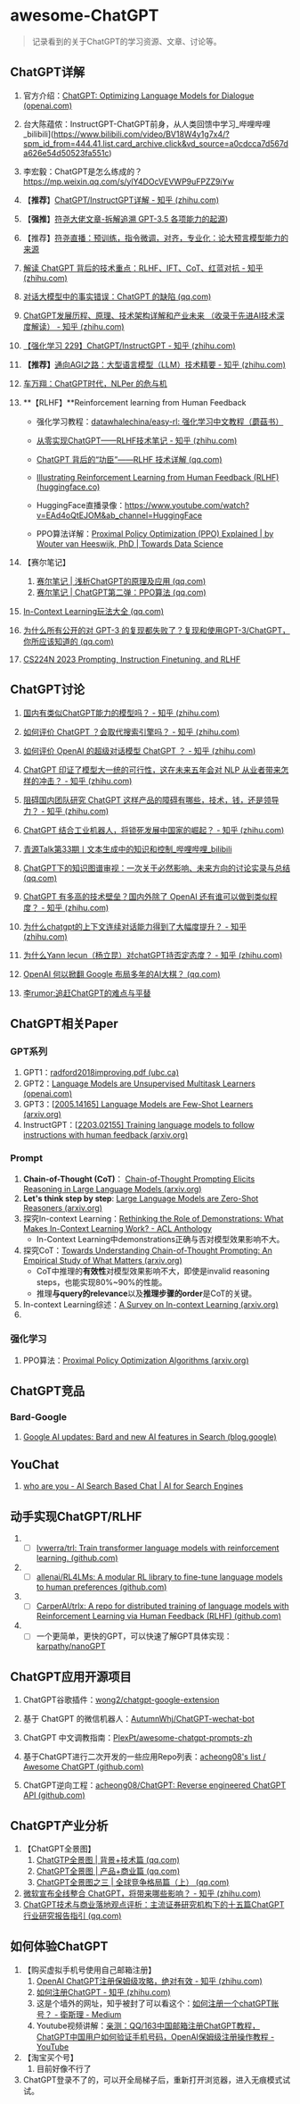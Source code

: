 # awesome-ChatGPT

> 记录看到的关于ChatGPT的学习资源、文章、讨论等。

## ChatGPT详解

1. 官方介绍：[ChatGPT: Optimizing Language Models for Dialogue (openai.com)](https://openai.com/blog/chatgpt/)

2. 台大陈蕴侬：InstructGPT-ChatGPT前身，从人类回馈中学习_哔哩哔哩_bilibili](https://www.bilibili.com/video/BV18W4y1g7x4/?spm_id_from=444.41.list.card_archive.click&vd_source=a0cdcca7d567da626e54d50523fa551c)

3. 李宏毅：ChatGPT是怎么练成的？ https://mp.weixin.qq.com/s/ylY4DOcVEVWP9uFPZZ9iYw

4. 【**推荐**】[ChatGPT/InstructGPT详解 - 知乎 (zhihu.com)](https://zhuanlan.zhihu.com/p/590311003)

5. 【**强推**】[符尧大佬文章-拆解追溯 GPT-3.5 各项能力的起源](https://yaofu.notion.site/GPT-3-5-360081d91ec245f29029d37b54573756))

6. 【推荐】[符尧直播：预训练，指令微调，对齐，专业化：论大预言模型能力的来源](https://www.bilibili.com/video/BV1Qs4y1h7pn/?spm_id_from=333.337.search-card.all.click&vd_source=a0cdcca7d567da626e54d50523fa551c)

7. [解读 ChatGPT 背后的技术重点：RLHF、IFT、CoT、红蓝对抗 - 知乎 (zhihu.com)](https://zhuanlan.zhihu.com/p/604237227?utm_campaign=shareopn&utm_medium=social&utm_oi=785438775361814528&utm_psn=1607370743255441408&utm_source=wechat_session)

8. [对话大模型中的事实错误：ChatGPT 的缺陷 (qq.com)](https://mp.weixin.qq.com/s/CwYb1uLnzrz7s9jXeqSynw)

9. [ChatGPT发展历程、原理、技术架构详解和产业未来 （收录于先进AI技术深度解读） - 知乎 (zhihu.com)](https://zhuanlan.zhihu.com/p/590655677)

10. [【强化学习 229】ChatGPT/InstructGPT - 知乎 (zhihu.com)](https://zhuanlan.zhihu.com/p/589827115)

11. **【推荐】**[通向AGI之路：大型语言模型（LLM）技术精要 - 知乎 (zhihu.com)](https://zhuanlan.zhihu.com/p/597586623)

12. [车万翔：ChatGPT时代，NLPer 的危与机](https://mp.weixin.qq.com/s/BlcfBkuSyYXeUPKzfbSOGg)

13. **【RLHF】**Reinforcement learning from Human Feedback
    - 强化学习教程：[datawhalechina/easy-rl: 强化学习中文教程（蘑菇书）](https://github.com/datawhalechina/easy-rl)

    - [从零实现ChatGPT——RLHF技术笔记 - 知乎 (zhihu.com)](https://zhuanlan.zhihu.com/p/591474085)
    - [ChatGPT 背后的“功臣”——RLHF 技术详解 (qq.com)](https://mp.weixin.qq.com/s?__biz=Mzk0MDQyNTY4Mw==&mid=2247484347&idx=1&sn=216b180e33cd4a422e3027c8176893cd&scene=21#wechat_redirect)
    - [Illustrating Reinforcement Learning from Human Feedback (RLHF) (huggingface.co)](https://huggingface.co/blog/rlhf)
    - HuggingFace直播录像：https://www.youtube.com/watch?v=EAd4oQtEJOM&ab_channel=HuggingFace
    - PPO算法详解：[Proximal Policy Optimization (PPO) Explained | by Wouter van Heeswijk, PhD | Towards Data Science](https://towardsdatascience.com/proximal-policy-optimization-ppo-explained-abed1952457b)

14. 【赛尔笔记】
    1. [赛尔笔记 | 浅析ChatGPT的原理及应用 (qq.com)](https://mp.weixin.qq.com/s/wLVoY6BwWd9p4DqrpOMOxg)
    2. [赛尔笔记 | ChatGPT第二弹：PPO算法 (qq.com)](https://mp.weixin.qq.com/s/h9c3w1af2uBYLlVbw7j82A)

15. [In-Context Learning玩法大全 (qq.com)](https://mp.weixin.qq.com/s/NLWCuzcCdwljQfzu-Jd9lQ)

16. [为什么所有公开的对 GPT-3 的复现都失败了？复现和使用GPT-3/ChatGPT，你所应该知道的 (qq.com)](https://mp.weixin.qq.com/s/AyXboJoKZsKasUJ0KUYtPA)

17. [CS224N  2023 Prompting, Instruction Finetuning, and RLHF]()

## ChatGPT讨论

1. [国内有类似ChatGPT能力的模型吗？ - 知乎 (zhihu.com)](https://www.zhihu.com/question/570713548)

2. [如何评价 ChatGPT ？会取代搜索引擎吗？ - 知乎 (zhihu.com)](https://www.zhihu.com/question/570062224)
3. [如何评价 OpenAI 的超级对话模型 ChatGPT ？ - 知乎 (zhihu.com)](https://www.zhihu.com/question/570189639)
4. [ChatGPT 印证了模型大一统的可行性，这在未来五年会对 NLP 从业者带来怎样的冲击？ - 知乎 (zhihu.com)](https://www.zhihu.com/question/575391861)

5. [阻碍国内团队研究 ChatGPT 这样产品的障碍有哪些，技术，钱，还是领导力？ - 知乎 (zhihu.com)](https://www.zhihu.com/question/570782945)
6. [ChatGPT 结合工业机器人，将锁死发展中国家的崛起？ - 知乎 (zhihu.com)](https://www.zhihu.com/question/583128160)
7. [青源Talk第33期丨文本生成中的知识和控制_哔哩哔哩_bilibili](https://www.bilibili.com/video/BV18M411Y75w/?spm_id_from=333.999.0.0&vd_source=a0cdcca7d567da626e54d50523fa551c)
8. [ChatGPT下的知识图谱审视：一次关于必然影响、未来方向的讨论实录与总结 (qq.com)](https://mp.weixin.qq.com/s/IR6uCpit0TpVzDjYz6eTtQ)
9. [ChatGPT 有多高的技术壁垒？国内外除了 OpenAI 还有谁可以做到类似程度？ - 知乎 (zhihu.com)](https://www.zhihu.com/question/581806122)
10. [为什么chatgpt的上下文连续对话能力得到了大幅度提升？ - 知乎 (zhihu.com)](https://www.zhihu.com/question/575481512)
11. [为什么Yann lecun（杨立昆）对chatGPT持否定态度？ - 知乎 (zhihu.com)](https://www.zhihu.com/question/582340981/answer/2883234341)
12. [OpenAI 何以掀翻 Google 布局多年的AI大棋？ (qq.com)](https://mp.weixin.qq.com/s/qWQ6xVfQVEOJriYRVFWCrQ)
13. [李rumor:追赶ChatGPT的难点与平替](https://mp.weixin.qq.com/s/eYmssaPFODjC7xwh1jHydQ)

## ChatGPT相关Paper

### GPT系列

1. GPT1：[radford2018improving.pdf (ubc.ca)](https://www.cs.ubc.ca/~amuham01/LING530/papers/radford2018improving.pdf)
2. GPT2：[Language Models are Unsupervised Multitask Learners (openai.com)](https://cdn.openai.com/better-language-models/language_models_are_unsupervised_multitask_learners.pdf)
3. GPT3：[[2005.14165\] Language Models are Few-Shot Learners (arxiv.org)](https://arxiv.org/abs/2005.14165)
4. InstructGPT：[[2203.02155\] Training language models to follow instructions with human feedback (arxiv.org)](https://arxiv.org/abs/2203.02155)

### Prompt

1. **Chain-of-Thought (CoT)**： [Chain-of-Thought Prompting Elicits Reasoning in Large Language Models (arxiv.org)](https://arxiv.org/abs/2201.11903)
2. **Let's think step by step**: [Large Language Models are Zero-Shot Reasoners (arxiv.org)](https://arxiv.org/abs/2205.11916)
3. 探究In-context Learning：[Rethinking the Role of Demonstrations: What Makes In-Context Learning Work? - ACL Anthology](https://aclanthology.org/2022.emnlp-main.759/)
   - In-Context Learning中demonstrations正确与否对模型效果影响不大。
4. 探究CoT：[Towards Understanding Chain-of-Thought Prompting: An Empirical Study of What Matters (arxiv.org)](https://arxiv.org/abs/2212.10001)
   - CoT中推理的**有效性**对模型效果影响不大，即使是invalid reasoning steps，也能实现80%~90%的性能。
   - 推理**与query的relevance**以及**推理步骤的order**是CoT的关键。
5. In-context Learning综述：[A Survey on In-context Learning (arxiv.org)](https://arxiv.org/abs/2301.00234)
6. 

### 强化学习

1. PPO算法：[Proximal Policy Optimization Algorithms (arxiv.org)](https://arxiv.org/abs/1707.06347)

## ChatGPT竞品

### Bard-Google

1. [Google AI updates: Bard and new AI features in Search (blog.google)](https://blog.google/technology/ai/bard-google-ai-search-updates/)

## YouChat

1. [who are you - AI Search Based Chat | AI for Search Engines](https://you.com/search?q=who+are+you&tbm=youchat&cfr=chat)



## 动手实现ChatGPT/RLHF

1. - [ ] [lvwerra/trl: Train transformer language models with reinforcement learning. (github.com)](https://github.com/lvwerra/trl)
2. - [ ] [allenai/RL4LMs: A modular RL library to fine-tune language models to human preferences (github.com)](https://github.com/allenai/RL4LMs)
3. - [ ] [CarperAI/trlx: A repo for distributed training of language models with Reinforcement Learning via Human Feedback (RLHF) (github.com)](https://github.com/CarperAI/trlx)
4. - [ ] 一个更简单，更快的GPT，可以快速了解GPT具体实现：[karpathy/nanoGPT](https://github.com/karpathy/nanoGPT)

## ChatGPT应用开源项目

1. ChatGPT谷歌插件：[wong2/chatgpt-google-extension](https://github.com/wong2/chatgpt-google-extension)

2. 基于 ChatGPT 的微信机器人：[AutumnWhj/ChatGPT-wechat-bot](https://github.com/AutumnWhj/ChatGPT-wechat-bot)

3. ChatGPT 中文调教指南：[PlexPt/awesome-chatgpt-prompts-zh](https://github.com/PlexPt/awesome-chatgpt-prompts-zh)

4. 基于ChatGPT进行二次开发的一些应用Repo列表：[acheong08's list / Awesome ChatGPT (github.com)](https://github.com/stars/acheong08/lists/awesome-chatgpt)

5. ChatGPT逆向工程：[acheong08/ChatGPT: Reverse engineered ChatGPT API (github.com)](https://github.com/acheong08/ChatGPT)

## ChatGPT产业分析

1. 【ChatGPT全景图】
   1. [ChatGTP全景图 | 背景+技术篇 (qq.com)](https://mp.weixin.qq.com/s/Fl2dQyme4Ui29GygkDuNiQ)
   2. [ChatGPT全景图 | 产品+商业篇 (qq.com)](https://mp.weixin.qq.com/s/sXCiqgCocrZdaZ_sBsy-YQ)
   3. [ChatGPT全景图之三 | 全球竞争格局篇（上） (qq.com)](https://mp.weixin.qq.com/s/_bu8Kgar3hhvaJk5tjwa2w)
2. [微软宣布全线整合 ChatGPT，将带来哪些影响？ - 知乎 (zhihu.com)](https://www.zhihu.com/question/581818681)
3. [ChatGPT技术与商业落地观点评析：主流证券研究机构下的十五篇ChatGPT行业研究报告指引 (qq.com)](https://mp.weixin.qq.com/s/sj73DqDTwkSYg2WPAASVog)

## 如何体验ChatGPT

1. 【购买虚拟手机号使用自己邮箱注册】
   1. [OpenAI ChatGPT注册保姆级攻略，绝对有效 - 知乎 (zhihu.com)](https://zhuanlan.zhihu.com/p/589642999)
   2. [如何注册ChatGPT - 知乎 (zhihu.com)](https://zhuanlan.zhihu.com/p/604713962)
   3. 这是个墙外的网址，知乎被封了可以看这个：[如何注册一个chatGPT账号？ - 衛斯理 - Medium](https://medium.com/@dykaknsjwkmsmwm/如何注册一个chatgpt账号-99646c841fb4)
   4. Youtube视频讲解：[亲测：QQ/163中国邮箱注册ChatGPT教程，ChatGPT中国用户如何验证手机号码，OpenAI保姆级注册操作教程 - YouTube](https://www.youtube.com/watch?v=SbuLXDHM6Zg&ab_channel=ivan逸凡)
2. 【淘宝买个号】
   1. 目前好像不行了
3. ChatGPT登录不了的，可以开全局梯子后，重新打开浏览器，进入无痕模式试试。
